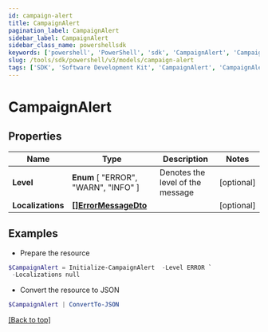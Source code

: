 ```yaml
---
id: campaign-alert
title: CampaignAlert
pagination_label: CampaignAlert
sidebar_label: CampaignAlert
sidebar_class_name: powershellsdk
keywords: ['powershell', 'PowerShell', 'sdk', 'CampaignAlert', 'CampaignAlert']
slug: /tools/sdk/powershell/v3/models/campaign-alert
tags: ['SDK', 'Software Development Kit', 'CampaignAlert', 'CampaignAlert']
---
```


# CampaignAlert

## Properties

| Name | Type | Description | Notes |
| --- | --- | --- | --- |
| **Level** | **Enum** [ "ERROR", "WARN", "INFO" ] | Denotes the level of the message | [optional] |
| **Localizations** | [**[]ErrorMessageDto**](error-message-dto) |  | [optional] |

## Examples

- Prepare the resource

```powershell
$CampaignAlert = Initialize-CampaignAlert  -Level ERROR `
 -Localizations null
```

- Convert the resource to JSON

```powershell
$CampaignAlert | ConvertTo-JSON
```

[[Back to top]](#)
